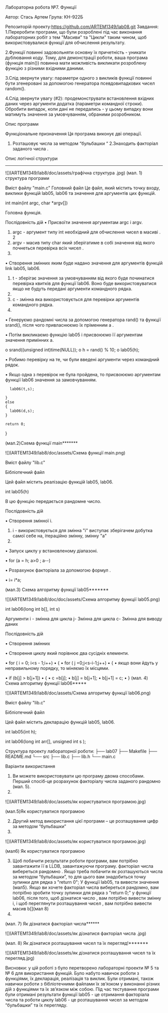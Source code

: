 Лабораторна робота №7. Функції

Автор: Стась Артем 
Група: КН-922Б 
 
Репозиторій проекту:https://github.com/ARTEM1349/lab08.git
Завдання: 
1.Переробити програми, що були розроблені під час виконання лабораторних робіт з тем "Масиви" та "Цикли" таким чином, щоб використовувалися функції для обчислення результату.
 
2.Функції повинні задовольняти основну їх причетність - уникати дублювання коду. 
Тому, для демонстрації роботи, ваша програма (функція main()) повинна мати можливість викликати розроблену функцію з різними вхідними даними.
 
3.Слід звернути увагу: параметри одного з викликів функції повинні бути згенеровані за допомогою генератора псевдовипадкових чисел random().
 
4.Слід звернути увагу (#2): продемонструвати встановлення вхідних даних через аргументи додатка (параметри командної строки). 
Обробити випадок, коли дані не передались - у цьому випадку вони матимуть значення за умовчуванням, обраними розробником.







Опис програми

Функціональне призначення
Ця програма виконує дві операції.
1.	Розташовує числа за методом “бульбашки “
2.Знаходить факторіал заданого числа .

 Опис логічної  структури
 **************************
  ![](ARTEM1349/lab8/doc/assets/графічна структура .jpg) (мал. 1) структура програми
  
  
  Вміст файлу "main.c"
Головний файл 
Це файл, який містить точку входу, виклики функцій lab05, lab06 та значення для аргументів цих функцій.

int main(int argc, char *argv[]) 


Головна функція.

Послідовність дій
•	Присвоїти значення аргументам argc і argv.

1.	argc - аргумент типу int необхідний для обчислення чисел в масиві  .
2
3.	argv - масив типу char який зберігатиме в собі значення від якого почнеться перевірка всіх чисел .
4.	
•	Створення змінних яким буде надано значення для аргументів функцій link lab05, lab06.

1.	t - зберігає значення за умовчуванням від якого буде починатися перевірка квитків для функції lab06. Воно буде використовуватися якщо не будуть передані аргументи командного рядка.
2.	
3.	c - змінна яка використовується для перевірки аргументів командного рядка.
4.	
•	Генеруємо рандомні числа за допомогою генератора rand() та функції srand(), після чого привласнюємо їх пріменним a .

•	Потім викликаємо функцію lab05 і присвоюємо її аргументам значення примінних a.

o	 srand((unsigned int)time(NULL));
o	    h = rand() % 10;
o	    lab05(h);

•	Робимо перевірку на те, чи були введені аргументи через командний рядок.

•	Якщо одна з перевірок не була пройдена, то присвоюємо аргументам функції lab06 значення за замовчуванням.


      
      lab06(t,s);
      
    }
    else
    {  
      lab06(d,s);     
    }
    
    return 0;
}

(мал.2)Схема функції main*******

![](ARTEM1349/lab8/doc/assets/Схема функції main.png)

Вміст файлу "lib.c"

Бібліотечний файл

Цей файл містить реалізацію функцій lab05, lab06.

int lab05(h)

В цю функцію передається рандомне число.

Послідовність дій

•	Створення змінної i.

1.	i - використовується для змінна "i" виступає зберігачем добутка самої себе на, ітераційно змінну, змінну "a"
2.	
•	Запуск циклу  у встановленому діапазоні.

•	for (a = h; a>0 ; a--) 

•	Розрахунок  факторіала за допомогою формул .

•	i= i*a;

(мал.3) Схема алгоритму функції lab05*******

![](ARTEM1349/lab8/doc/doc/assets/Схема алгоритму функції lab05.png)

int lab06(long int b[], int s) 

Аргументи
i - змінна для цикла 
j- Змінна для цикла 
c- Змінна для виводу даних 

Послідовність дій

•	Створення змінних 

•	Створення циклу який порівнює два сусідніх елементи.

•	for ( i = 0; i<s - 1;i++)
•	     {
•	        for ( j  =0;j<s-i-1;j++)
•	         {
•	якщо вони йдуть у неправильному порядку, то  міняємо їх       місцями.

•	if (b[j] > b[j+1])
•	            {
•	                c =b[j];
•	                b[j] = b[j+1];
•	                b[j+1] = c;
•	            }
(мал. 4) Схема алгоритму функції lab06*****

![](ARTEM1349/lab8/doc/assets/Схема алгоритму функції lab06.png)

Вміст файлу "lib.c"

Бібліотечний файл

Цей файл містить декларацію функцій lab05, lab06.

int lab05(int h);

int lab06(long int arr[], unsigned int s );

Структура проекту лабораторної роботи:
├── lab07
├── Makefile
├── README.md
└── src
    ├── lib.c
    ├── lib.h
    └── main.c

Варіанти використання
1.	Ви можете використовувати цю програму двома способами. Перший спосіб-це розрахунок факторіалу числа заданого рандомно  (мал. 5).
2.	
![](ARTEM1349/lab8/doc/assets/як користуватися програмою.jpg)

(мал.5)Як користуватися програмою

2.	Другий метод використання цієї програми – це розташування цифр за методом “бульбашки”
3.	
![](ARTEM1349/lab8/doc/assets/як користуватися програмою.jpg)

(мал6) Як користуватися програмою

3.	Щоб побачити результати роботи програми, вам потрібно завантажити її в LLDB, завантажуючи програму. факторіал числа вибереться рандомно . Якщо  треба побачити як розташуються числа за методом “бульбашки”, то для цього вам знадобиться точку зупинки для рядка з "return 0"; У функції lab05, та вивести значення (мал5). Якщо ви хочете факторіал числа вибереться рандомно, вам потрібно зробити точку зупинки для рядка з "return 0;" у функції lab06, після того, щоб дізнатися число , вам потрібно вивести змінну i,  і щоб переглянути розташування чисел , вам потрібно вивести масив b[](мал 8)
4.	
(мал. 7) Як дізнатися  факторіал числа******

![](ARTEM1349/lab8/doc/assets/як дізнатися факторіал числа .jpg)

(мал. 8) Як дізнатися розташування чисел  та їх перегляд!*******

![](ARTEM1349/lab8/doc/assets/як дізнатися розташування чисел та їх перегляд.jpg)
   
Висновки: у цій роботі з було перетворено лабораторні проекти № 5 та № 6 для використання функцій. Було набуто навичок роботи з функціями, їх декларація, реалізація та виклик. Були отримані, також навички роботи з бібліотечними файлами  їх зв’язком у виконанні різних дій з функціями та їх зв’язком між собою. Під час тестування програми були отримані результати функції lab05 - це отримання факторіала  числа та   роботи циклу  lab06 - це розташування чисел за методом “бульбашки” та їх перегляду.
